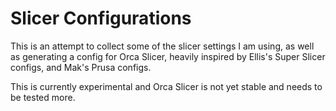 # Slicer Configurations

This is an attempt to collect some of the slicer settings I am using, as well as generating a
config for Orca Slicer, heavily inspired by Ellis's Super Slicer configs, and Mak's
Prusa configs.

This is currently experimental and Orca Slicer is not yet stable and needs to be tested more.
